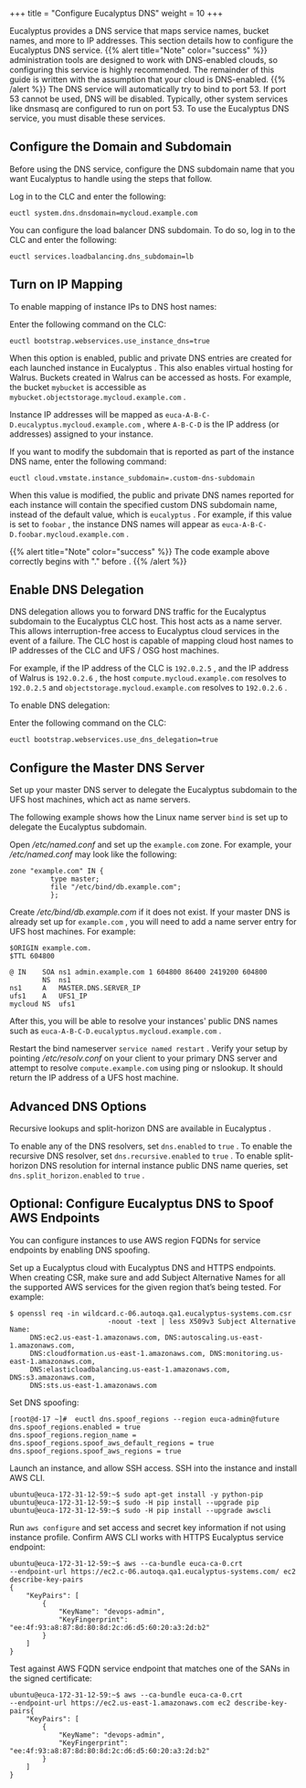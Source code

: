 +++
title = "Configure Eucalyptus DNS"
weight = 10
+++

Eucalyptus provides a DNS service that maps service names, bucket names, and more to IP addresses. This section details how to configure the Eucalyptus DNS service.
{{% alert title="Note" color="success" %}}
administration tools are designed to work with DNS-enabled clouds, so configuring this service is highly recommended. The remainder of this guide is written with the assumption that your cloud is DNS-enabled. 
{{% /alert %}}
The DNS service will automatically try to bind to port 53. If port 53 cannot be used, DNS will be disabled. Typically, other system services like dnsmasq are configured to run on port 53. To use the Eucalyptus DNS service, you must disable these services. 


## Configure the Domain and Subdomain
Before using the DNS service, configure the DNS subdomain name that you want Eucalyptus to handle using the steps that follow. 

Log in to the CLC and enter the following: 

    euctl system.dns.dnsdomain=mycloud.example.com

You can configure the load balancer DNS subdomain. To do so, log in to the CLC and enter the following: 

    euctl services.loadbalancing.dns_subdomain=lb


## Turn on IP Mapping
To enable mapping of instance IPs to DNS host names: 

Enter the following command on the CLC: 

    euctl bootstrap.webservices.use_instance_dns=true

When this option is enabled, public and private DNS entries are created for each launched instance in Eucalyptus . This also enables virtual hosting for Walrus. Buckets created in Walrus can be accessed as hosts. For example, the bucket `mybucket` is accessible as `mybucket.objectstorage.mycloud.example.com` . 

Instance IP addresses will be mapped as `euca-A-B-C-D.eucalyptus.mycloud.example.com` , where `A-B-C-D` is the IP address (or addresses) assigned to your instance. 

If you want to modify the subdomain that is reported as part of the instance DNS name, enter the following command: 

    euctl cloud.vmstate.instance_subdomain=.custom-dns-subdomain

When this value is modified, the public and private DNS names reported for each instance will contain the specified custom DNS subdomain name, instead of the default value, which is `eucalyptus` . For example, if this value is set to `foobar` , the instance DNS names will appear as `euca-A-B-C-D.foobar.mycloud.example.com` . 


{{% alert title="Note" color="success" %}}
The code example above correctly begins with "." before . 
{{% /alert %}}

## Enable DNS Delegation
DNS delegation allows you to forward DNS traffic for the Eucalyptus subdomain to the Eucalyptus CLC host. This host acts as a name server. This allows interruption-free access to Eucalyptus cloud services in the event of a failure. The CLC host is capable of mapping cloud host names to IP addresses of the CLC and UFS / OSG host machines. 

For example, if the IP address of the CLC is `192.0.2.5` , and the IP address of Walrus is `192.0.2.6` , the host `compute.mycloud.example.com` resolves to `192.0.2.5` and `objectstorage.mycloud.example.com` resolves to `192.0.2.6` . 

To enable DNS delegation: 

Enter the following command on the CLC: 

    euctl bootstrap.webservices.use_dns_delegation=true


## Configure the Master DNS Server
Set up your master DNS server to delegate the Eucalyptus subdomain to the UFS host machines, which act as name servers. 

The following example shows how the Linux name server `bind` is set up to delegate the Eucalyptus subdomain. 

Open */etc/named.conf* and set up the `example.com` zone. For example, your */etc/named.conf* may look like the following: 

    zone "example.com" IN {
    	      type master;
    	      file "/etc/bind/db.example.com";
    	      };
    	    

Create */etc/bind/db.example.com* if it does not exist. If your master DNS is already set up for `example.com` , you will need to add a name server entry for UFS host machines. For example: 

    $ORIGIN example.com.
    $TTL 604800
    
    @ IN    SOA ns1 admin.example.com 1 604800 86400 2419200 604800
            NS  ns1
    ns1     A   MASTER.DNS.SERVER_IP
    ufs1    A   UFS1_IP
    mycloud NS  ufs1

After this, you will be able to resolve your instances' public DNS names such as `euca-A-B-C-D.eucalyptus.mycloud.example.com` . 

Restart the bind nameserver `service named restart` . Verify your setup by pointing */etc/resolv.conf* on your client to your primary DNS server and attempt to resolve `compute.example.com` using ping or nslookup. It should return the IP address of a UFS host machine. 
## Advanced DNS Options
Recursive lookups and split-horizon DNS are available in Eucalyptus . 

To enable any of the DNS resolvers, set `dns.enabled` to `true` . To enable the recursive DNS resolver, set `dns.recursive.enabled` to `true` . To enable split-horizon DNS resolution for internal instance public DNS name queries, set `dns.split_horizon.enabled` to `true` . 
## Optional: Configure Eucalyptus DNS to Spoof AWS Endpoints
You can configure instances to use AWS region FQDNs for service endpoints by enabling DNS spoofing. 

Set up a Eucalyptus cloud with Eucalyptus DNS and HTTPS endpoints. When creating CSR, make sure and add Subject Alternative Names for all the supported AWS services for the given region that’s being tested. For example: 

    $ openssl req -in wildcard.c-06.autoqa.qa1.eucalyptus-systems.com.csr 
    						-noout -text | less X509v3 Subject Alternative Name:
         DNS:ec2.us-east-1.amazonaws.com, DNS:autoscaling.us-east-1.amazonaws.com, 
         DNS:cloudformation.us-east-1.amazonaws.com, DNS:monitoring.us-east-1.amazonaws.com, 
         DNS:elasticloadbalancing.us-east-1.amazonaws.com, DNS:s3.amazonaws.com, 
         DNS:sts.us-east-1.amazonaws.com

Set DNS spoofing: 

    [root@d-17 ~]#  euctl dns.spoof_regions --region euca-admin@future
    dns.spoof_regions.enabled = true
    dns.spoof_regions.region_name =
    dns.spoof_regions.spoof_aws_default_regions = true
    dns.spoof_regions.spoof_aws_regions = true

Launch an instance, and allow SSH access. SSH into the instance and install AWS CLI. 

    ubuntu@euca-172-31-12-59:~$ sudo apt-get install -y python-pip
    ubuntu@euca-172-31-12-59:~$ sudo -H pip install --upgrade pip
    ubuntu@euca-172-31-12-59:~$ sudo -H pip install --upgrade awscli

Run `aws configure` and set access and secret key information if not using instance profile. Confirm AWS CLI works with HTTPS Eucalyptus service endpoint: 

    ubuntu@euca-172-31-12-59:~$ aws --ca-bundle euca-ca-0.crt 
    --endpoint-url https://ec2.c-06.autoqa.qa1.eucalyptus-systems.com/ ec2 describe-key-pairs
    {
        "KeyPairs": [
            {
                "KeyName": "devops-admin",
                "KeyFingerprint": "ee:4f:93:a8:87:8d:80:8d:2c:d6:d5:60:20:a3:2d:b2"
            }
        ]
    }

Test against AWS FQDN service endpoint that matches one of the SANs in the signed certificate: 

    ubuntu@euca-172-31-12-59:~$ aws --ca-bundle euca-ca-0.crt 
    --endpoint-url https://ec2.us-east-1.amazonaws.com ec2 describe-key-pairs{
        "KeyPairs": [
            {
                "KeyName": "devops-admin",
                "KeyFingerprint": "ee:4f:93:a8:87:8d:80:8d:2c:d6:d5:60:20:a3:2d:b2"
            }
        ]
    }				

